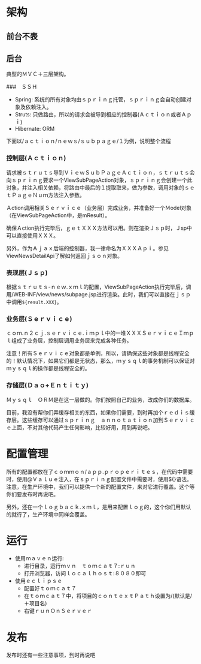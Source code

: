 # 架构
## 前台不表
## 后台
典型的ＭＶＣ＋三层架构。

###　ＳＳＨ
+ Spring: 系统的所有对象均由ｓｐｒｉｎｇ托管，ｓｐｒｉｎｇ会自动创建对象及依赖注入。
+ Struts: 只做路由，所以的请求会被导到相应的控制器(Ａｃｔｉｏｎ或者Ａｐｉ)
+ Hibernate: ORM

下面以/ａｃｔｉｏｎ/ｎｅｗｓ/ｓｕｂｐａｇｅ/１为例，说明整个流程

### 控制层(Ａｃｔｉｏｎ)
请求被ｓｔｒｕｔｓ导到ＶｉｅｗＳｕｂＰａｇｅＡｃｔｉｏｎ，ｓｔｒｕｔｓ会向ｓｐｒｉｎｇ要求一个ViewSubPageAction对象，ｓｐｒｉｎｇ会创建一个此对象，并注入相关依赖，将路由中最后的１提取取来，做为参数，调用对象的ｓｅｔＰａｇｅＮｕｍ方法注入参数。

Ａction调用相关Ｓｅｒｖｉｃｅ（业务层）完成业务，并准备好一个Ｍodel对象（在ViewSubPageAction中，是mResult）。

确保Ａction执行完毕后，ｇｅｔＸＸＸ方法可以用。则在渲染Ｊｓｐ时，Ｊsp中可以直接使用ＸＸＸ。

另外，作为Ａｊａｘ后端的控制器，我一律命名为ＸＸＸＡｐｉ。参见ViewNewsDetailApi了解如何返回ｊｓｏｎ对象。

### 表现层(Ｊｓｐ)
根据ｓｔｒｕｔｓ-ｎｅｗ.ｘｍｌ的配置，ViewSubPageAction执行完毕后，调用/WEB-INF/view/news/subpage.jsp进行渲染。此时，我们可以直接在ｊｓｐ中调用`${result.XXX}`。

### 业务层(Ｓｅｒｖｉｃｅ)
ｃｏｍ.ｎ２ｃｊ.ｓｅｒｖｉｃｅ.ｉｍｐｌ中的一堆ＸＸＸＳｅｒｖｉｃｅＩｍｐｌ组成了业务层，控制层调用业务层来完成各种任务。

注意！所有Ｓｅｒｖｉｃｅ对象都是单例，所以，请确保这些对象都是线程安全的！默认情况下，如果它们都是无状态，那么，ｍｙｓｑｌ的事务机制可以保证对ｍｙｓｑｌ的操作都是线程安全的。

### 存储层(Ｄａｏ+Ｅｎｔｉｔｙ)
Ｍｙｓｑｌ　ＯＲＭ是在这一层做的。你们按照自己的业务，改成你们的数据库。

目前，我没有帮你们弄缓存相关的东西，如果你们需要，到时再加个ｒｅｄｉｓ缓存层。这些缓存可以通过ｓｐｒｉｎｇ　ａｎｎｏｔａｔｉｏｎ加到Ｓｅｒｖｉｃｅ上面，不对其他代码产生任何影响，比较好用，用到再说吧。

# 配置管理
所有的配置都放在了ｃｏｍｍｏｎ/ａｐｐ.ｐｒｏｐｅｒｉｔｅｓ，在代码中需要时，使用@Ｖａｌｕｅ注入，在ｓｐｒｉｎｇ配置文件中需要时，使用${}语法。注意，在生产环境中，我们可以提供一个新的配置文件，来对它进行覆盖。这个等你们要发布时再说吧。

另外，还在一个ｌｏｇｂａｃｋ.ｘｍｌ，是用来配置ｌｏｇ的，这个你们用默认的就行了，生产环境中同样会覆盖。

# 运行
+ 使用ｍａｖｅｎ运行:
    + 进行目录，运行ｍｖｎ　ｔｏｍｃａｔ７:ｒｕｎ
    + 打开浏览器，访问ｌｏｃａｌｈｏｓｔ:８０８０即可
+ 使用ｅｃｌｉｐｓｅ
    + 配置好ｔｏｍｃａｔ７
    + 在ｔｏｍｃａｔ７中，将项目的ｃｏｎｔｅｘｔＰａｔｈ设置为/(默认是/＋项目名)
    + 右键ｒｕｎＯｎＳｅｒｖｅｒ

# 发布
发布时还有一些注意事项，到时再说吧